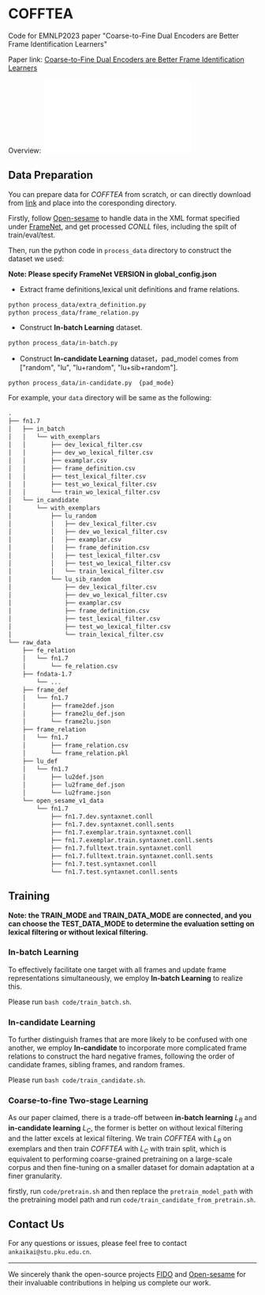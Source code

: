 # COFFTEA
Code for EMNLP2023 paper "Coarse-to-Fine Dual Encoders are Better Frame Identification Learners"

Paper link: [Coarse-to-Fine Dual Encoders are Better Frame Identification Learners]()

Overview:
![image.pdf](method.pdf)


## Data Preparation
You can prepare data for *COFFTEA* from scratch, or can directly download from [link](https://drive.google.com/drive/folders/1zTKW3fhhOT755og5BTTGoLNVSHgDQZh6?usp=sharing) and place into the coresponding directory.

Firstly, follow [Open-sesame](https://github.com/swabhs/open-sesame) to handle data in the XML format specified under [FrameNet](https://framenet.icsi.berkeley.edu/framenet_data), and get processed *CONLL* files, including the spilt of train/eval/test.

Then, run the python code in `process_data` directory to construct the dataset we used: 

**Note: Please specify FrameNet VERSION in global_config.json**
- Extract frame definitions,lexical unit definitions and frame relations.
```
python process_data/extra_definition.py
python process_data/frame_relation.py
```
- Construct **In-batch Learning** dataset.
```
python process_data/in-batch.py
```
- Construct **In-candidate Learning** dataset，pad_model comes from ["random", "lu", "lu+random", "lu+sib+random"].
```
python process_data/in-candidate.py  {pad_mode} 
```

For example, your `data` directory will be same as the following:
```
.
├── fn1.7
│   ├── in_batch
│   │   └── with_exemplars
│   │       ├── dev_lexical_filter.csv
│   │       ├── dev_wo_lexical_filter.csv
│   │       ├── examplar.csv
│   │       ├── frame_definition.csv
│   │       ├── test_lexical_filter.csv
│   │       ├── test_wo_lexical_filter.csv
│   │       └── train_wo_lexical_filter.csv
│   └── in_candidate
│       └── with_exemplars
│           ├── lu_random
│           │   ├── dev_lexical_filter.csv
│           │   ├── dev_wo_lexical_filter.csv
│           │   ├── examplar.csv
│           │   ├── frame_definition.csv
│           │   ├── test_lexical_filter.csv
│           │   ├── test_wo_lexical_filter.csv
│           │   └── train_lexical_filter.csv
│           └── lu_sib_random
│               ├── dev_lexical_filter.csv
│               ├── dev_wo_lexical_filter.csv
│               ├── examplar.csv
│               ├── frame_definition.csv
│               ├── test_lexical_filter.csv
│               ├── test_wo_lexical_filter.csv
│               └── train_lexical_filter.csv
└── raw_data
    ├── fe_relation
    │   └── fn1.7
    │       └── fe_relation.csv
    ├── fndata-1.7
        └── ...
    ├── frame_def
    │   └── fn1.7
    │       ├── frame2def.json
    │       ├── frame2lu_def.json
    │       └── frame2lu.json
    ├── frame_relation
    │   └── fn1.7
    │       ├── frame_relation.csv
    │       └── frame_relation.pkl
    ├── lu_def
    │   └── fn1.7
    │       ├── lu2def.json
    │       ├── lu2frame_def.json
    │       └── lu2frame.json
    └── open_sesame_v1_data
        └── fn1.7
            ├── fn1.7.dev.syntaxnet.conll
            ├── fn1.7.dev.syntaxnet.conll.sents
            ├── fn1.7.exemplar.train.syntaxnet.conll
            ├── fn1.7.exemplar.train.syntaxnet.conll.sents
            ├── fn1.7.fulltext.train.syntaxnet.conll
            ├── fn1.7.fulltext.train.syntaxnet.conll.sents
            ├── fn1.7.test.syntaxnet.conll
            └── fn1.7.test.syntaxnet.conll.sents
```

## Training
**Note: the TRAIN_MODE and TRAIN_DATA_MODE are connected, and you can choose the TEST_DATA_MODE to determine the evaluation setting on lexical filtering or without lexical filtering.**
### In-batch Learning
To effectively facilitate one target with all frames and update frame representations simultaneously, we employ **In-batch Learning** to realize this.

Please run `bash code/train_batch.sh`.

### In-candidate Learning
To further distinguish frames that are more likely to be confused with one another, we employ **In-candidate** to incorporate more complicated frame relations to construct the hard negative frames, following the order of candidate frames, sibling frames, and random frames.

Please run `bash code/train_candidate.sh`.

### Coarse-to-fine Two-stage Learning
As our paper claimed, there is a trade-off between **in-batch learning** $L_B$ and **in-candidate learning** $L_C$, the former is better on without lexical filtering and the latter excels at lexical filtering. We train *COFFTEA* with $L_B$ on exemplars and then train *COFFTEA* with $L_C$  with train split, which is equivalent to performing coarse-grained pretraining on a large-scale corpus and then fine-tuning on a smaller dataset for domain adaptation at a finer granularity.

firstly, run `code/pretrain.sh` and then replace the `pretrain_model_path` with the pretraining model path and run `code/train_candidate_from_pretrain.sh`.


## Contact Us
For any questions or issues, please feel free to contact `ankaikai@stu.pku.edu.cn`.


---
We sincerely thank the open-source projects [FIDO](https://github.com/tyjiangU/fido) and [Open-sesame](https://github.com/swabhs/open-sesame) for their invaluable contributions in helping us complete our work.